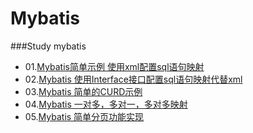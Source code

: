 # Mybatis
###Study mybatis
- 01.[Mybatis简单示例 使用xml配置sql语句映射](https://github.com/mzkwy/Mybatis/tree/master/01.MybatisDemo)
- 02.[Mybatis 使用Interface接口配置sql语句映射代替xml](https://github.com/mzkwy/Mybatis/tree/master/02.MybatisDemoAnnotation)
- 03.[Mybatis 简单的CURD示例](https://github.com/mzkwy/Mybatis/tree/master/03.MybatisCURD)
- 04.[Mybatis 一对多，多对一，多对多映射](https://github.com/mzkwy/Mybatis/tree/master/04.MybatisOneToMany)
- 05.[Mybatis 简单分页功能实现](https://github.com/mzkwy/Mybatis/tree/master/05.MybatisPages)
